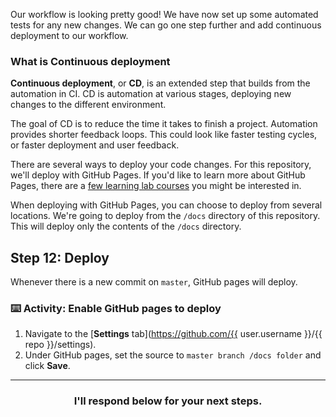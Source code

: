 Our workflow is looking pretty good! We have now set up some automated tests for any new changes. We can go one step further and add continuous deployment to our workflow.

### What is Continuous deployment

**Continuous deployment**, or **CD**, is an extended step that builds from the automation in CI. CD is automation at various stages, deploying new changes to the different environment.

The goal of CD is to reduce the time it takes to finish a project. Automation provides shorter feedback loops. This could look like faster testing cycles, or faster deployment and user feedback.

There are several ways to deploy your code changes. For this repository, we'll deploy with GitHub Pages. If you'd like to learn more about GitHub Pages, there are a [few learning lab courses](https://lab.github.com/courses?tag=GitHub%20Pages) you might be interested in.

When deploying with GitHub Pages, you can choose to deploy from several locations. We're going to deploy from the `/docs` directory of this repository.  This will deploy only the contents of the `/docs` directory.

## Step 12: Deploy

Whenever there is a new commit on `master`, GitHub pages will deploy.

### :keyboard: Activity: Enable GitHub pages to deploy

1. Navigate to the [**Settings** tab](https://github.com/{{ user.username }}/{{ repo }}/settings).
1. Under GitHub pages, set the source to `master branch /docs folder` and click **Save**.

<hr>
<h3 align="center">I'll respond below for your next steps.</h3>
